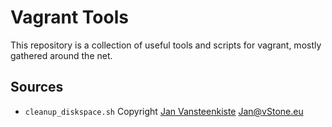 # Vagrant Tools

This repository is a collection of useful tools and scripts for vagrant, mostly gathered around the net.

## Sources

- `cleanup_diskspace.sh` Copyright [Jan Vansteenkiste](https://github.com/vStone) <Jan@vStone.eu>